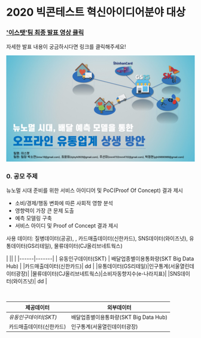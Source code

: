 # 2020 빅콘테스트 혁신아이디어분야 대상

### ['이스탯'팀 최종 발표 영상 클릭][presentation-link]  

자세한 발표 내용이 궁금하시다면 링크를 클릭해주세요!

![image-1](./Image/1.jpg)

### 0. 공모 주제

뉴노멀 시대 준비를 위한 서비스 아이디어 및 PoC(Proof Of Concept) 결과 제시

* 소비/경제/행동 변화에 따른 사회적 영향 분석 
* 영향력이 가장 큰 문제 도출
* 예측 모델링 구축
* 서비스 아이디 및 Proof of Concept 결과 제시

사용 데이터: 질병데이터(공공), , 카드매출데이터(신한카드), SNS데이터(와이즈넛), 유통데이터(GS리테일), 물류데이터(CJ올리브네트웍스)
<br>

|  ||  | 
|------|-------| 
| 유동인구데이터(SKT) | 배달업종별이용통화량(SKT Big Data Hub) | 
|카드매출데이터(신한카드)| dd |
|유통데이터(GS리테일)|인구통계(서울열린데이터광장)|
|물류데이터(CJ올리브네트웍스)|소비자동향지수(e-나라지표)|
|SNS데이터(와이즈넛)| dd |

<br>

제공데이터 | 외부데이터
----- | ----- 
*유동인구데이터(SKT)* | 배달업종별이용통화량(SKT Big Data Hub) 
카드매출데이터(신한카드) | 인구통계(서울열린데이터광장)


[presentation-link]: https://youtu.be/32Y5Vtngc-Y?t=5131
